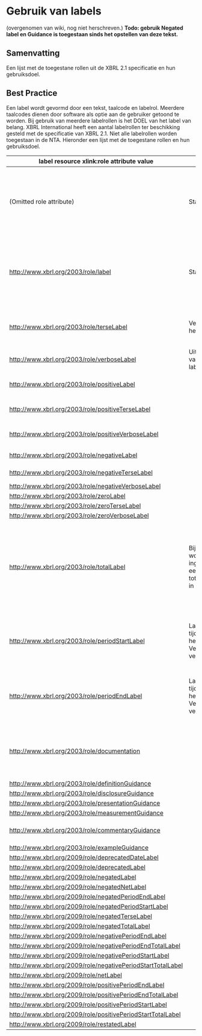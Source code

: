  
# Gebruik van labels
(overgenomen van wiki, nog niet herschreven.)
**Todo: gebruik Negated label en Guidance is toegestaan sinds het opstellen van deze tekst.**

## Samenvatting

Een lijst met de toegestane rollen uit de XBRL 2.1 specificatie en hun gebruiksdoel. 

## Best Practice
Een label wordt gevormd door een tekst, taalcode en labelrol. Meerdere taalcodes dienen door software als optie aan de gebruiker getoond te worden. Bij gebruik van meerdere labelrollen is het DOEL van het label van belang. XBRL International heeft een aantal labelrollen ter beschikking gesteld met de specificatie van XBRL 2.1. Niet alle labelrollen worden toegestaan in de NTA. Hieronder een lijst met de toegestane rollen en hun gebruiksdoel. 

label resource xlink:role attribute value | Betekenis | NTA
-----|------|------
(Omitted role attribute) | Standaard label rol | Standaard label geschikt voor presentatie doeleinden maar ook de menselijke interpretatie wat het concept betekent (is echter niet de definitie!)
http://www.xbrl.org/2003/role/label | Standaard label rol | Standaard label geschikt voor presentatie doeleinden maar ook de menselijke interpretatie wat het concept betekent (is echter niet de definitie!)
http://www.xbrl.org/2003/role/terseLabel | Verkorte versie van het standaard label | Aanvullend label ter verkorting van het standaard label voor presentatie doeleinden
http://www.xbrl.org/2003/role/verboseLabel | Uitgebreide versie van het standaard label | Niet toegestaan
http://www.xbrl.org/2003/role/positiveLabel |  | Positive is de default, label dus overbodig
http://www.xbrl.org/2003/role/positiveTerseLabel |  | Positive is de default, label dus overbodig
http://www.xbrl.org/2003/role/positiveVerboseLabel |  | Positive is de default, label dus overbodig
http://www.xbrl.org/2003/role/negativeLabel |  | Opgevolgd door negatedLabel
http://www.xbrl.org/2003/role/negativeTerseLabel |  | Opgevolgd door negatedTerseLabel
http://www.xbrl.org/2003/role/negativeVerboseLabel |  | Niet toegestaan
http://www.xbrl.org/2003/role/zeroLabel |  | Niet toegestaan
http://www.xbrl.org/2003/role/zeroTerseLabel |  | Niet toegestaan
http://www.xbrl.org/2003/role/zeroVerboseLabel |  | Niet toegestaan
http://www.xbrl.org/2003/role/totalLabel | Bij het totalLabel wordt een concept ingezet om zowel een detail als een totaal uit te drukken in de instance | Het totalLabel voegt geen semantiek toe maar moet gezien worden als gelijkend op een terseLabel of verboseLabel: een iets andere presentatie maar geen semantisch impact
http://www.xbrl.org/2003/role/periodStartLabel | Label die de factor tijd presentabel op het concept maakt. Veelal gebruikt in verloopoverzichten. | Gebruik van de periodStartLabel en periodEndLabel wordt ontraden. Advies is een tijd dimensie te gebruiken.
http://www.xbrl.org/2003/role/periodEndLabel | Label die de factor tijd presentabel op het concept maakt. Veelal gebruikt in verloopoverzichten. | Gebruik van de periodStartLabel en periodEndLabel wordt ontraden. Advies is een tijd dimensie te gebruiken.
http://www.xbrl.org/2003/role/documentation |  | Alternatief voor een referentie. Bevat de tekst waarnaar gerefereerd zou worden. Geldt als de definitie van het concept.
http://www.xbrl.org/2003/role/definitionGuidance |  | Niet toegestaan
http://www.xbrl.org/2003/role/disclosureGuidance |  | Niet toegestaan
http://www.xbrl.org/2003/role/presentationGuidance |  | Niet toegestaan
http://www.xbrl.org/2003/role/measurementGuidance |  | Niet toegestaan
http://www.xbrl.org/2003/role/commentaryGuidance |  | Aanvullend label tbv gebruikersinstructie
http://www.xbrl.org/2003/role/exampleGuidance |  | Niet toegestaan
http://www.xbrl.org/2009/role/deprecatedDateLabel |  | Niet toegestaan
http://www.xbrl.org/2009/role/deprecatedLabel |  | Niet toegestaan
http://www.xbrl.org/2009/role/negatedLabel |  | Niet toegestaan
http://www.xbrl.org/2009/role/negatedNetLabel |  | Niet toegestaan
http://www.xbrl.org/2009/role/negatedPeriodEndLabel |  | Niet toegestaan
http://www.xbrl.org/2009/role/negatedPeriodStartLabel |  | Niet toegestaan
http://www.xbrl.org/2009/role/negatedTerseLabel |  | Niet toegestaan
http://www.xbrl.org/2009/role/negatedTotalLabel |  | Niet toegestaan
http://www.xbrl.org/2009/role/negativePeriodEndLabel |  | Niet toegestaan
http://www.xbrl.org/2009/role/negativePeriodEndTotalLabel |  | Niet toegestaan
http://www.xbrl.org/2009/role/negativePeriodStartLabel |  | Niet toegestaan
http://www.xbrl.org/2009/role/negativePeriodStartTotalLabel |  | Niet toegestaan
http://www.xbrl.org/2009/role/netLabel |  | Niet toegestaan
http://www.xbrl.org/2009/role/positivePeriodEndLabel |  | Niet toegestaan
http://www.xbrl.org/2009/role/positivePeriodEndTotalLabel |  | Niet toegestaan
http://www.xbrl.org/2009/role/positivePeriodStartLabel |  | Niet toegestaan
http://www.xbrl.org/2009/role/positivePeriodStartTotalLabel |  | Niet toegestaan
http://www.xbrl.org/2009/role/restatedLabel |  | Niet toegestaan 
